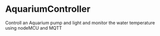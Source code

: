 # AquariumController
Controll an Aquarium pump and light and monitor the water temperature using nodeMCU and MQTT
